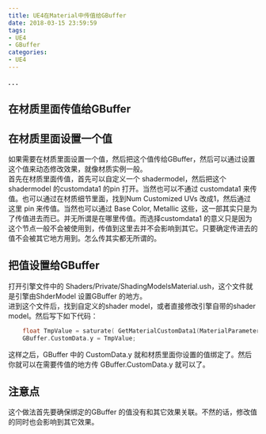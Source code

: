 ```yaml
---
title: UE4在Material中传值给GBuffer
date: 2018-03-15 23:59:59
tags:
- UE4
- GBuffer
categories:
- UE4
---
```


**. . .**<!-- more -->

## 在材质里面传值给GBuffer

## 在材质里面设置一个值

如果需要在材质里面设置一个值，然后把这个值传给GBuffer，然后可以通过设置这个值来动态修改效果，就像材质实例一般。</br>
首先在材质里面传值，首先可以自定义一个 shadermodel，然后把这个 shadermodel 的customdata1 的pin 打开。当然也可以不通过 customdata1 来传值。也可以通过在材质细节里面，找到Num Customized UVs 改成1，然后通过这里 pin 来传值。当然也可以通过 Base Color, Metallic 这些，这一部其实只是为了传值进去而已。并无所谓是在哪里传值。而选择customdata1 的意义只是因为这个节点一般不会被使用到，传值到这里去并不会影响到其它。只要确定传进去的值不会被其它地方用到。怎么传其实都无所谓的。

## 把值设置给GBuffer

打开引擎文件中的 Shaders/Private/ShadingModelsMaterial.ush，这个文件就是引擎由ShderModel 设置GBuffer 的地方。</br>
进到这个文件后，找到自定义的shader model，或者直接修改引擎自带的shader model。然后写下如下代码：

``` c++
    float TmpValue = saturate( GetMaterialCustomData1(MaterialParameters) );
    GBuffer.CustomData.y = TmpValue;
```

这样之后，GBuffer 中的 CustomData.y 就和材质里面你设置的值绑定了。然后你就可以在需要传值的地方传 GBuffer.CustomData.y 就可以了。

## 注意点

这个做法首先要确保绑定的GBuffer 的值没有和其它效果关联。不然的话，修改值的同时也会影响到其它效果。
